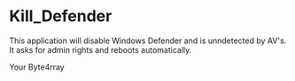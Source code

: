 # Kill_Defender

This application will disable Windows Defender and is unndetected by AV's.
It asks for admin rights and reboots automatically.


Your Byte4rray
